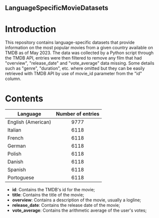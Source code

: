 ## LanguageSpecificMovieDatasets

# Introduction
This repository contains language-specific datasets that provide information on the most popular movies from a given country available on TMDB as of May 2023. The data was collected by a Python script through the TMDB API, entries were then filtered to remove any film that had "overview", "release_date" and "vote_average" data missing. Some details such as "genre", "duration", etc. where omitted but they can be easily retrieved with TMDB API by use of movie_id parameter from the "id" column.

# Contents

| Language            | Number of entries | 
| ------------------- |:-----------------:|
| English (American)  | 9777              |
| Italian             | 6118              |
| French              | 6118              |
| German              | 6118              |
| Polish              | 6118              |
| Danish              | 6118              |
| Spanish             | 6118              |
| Portoguese          | 6118              |

- **id**:  Contains the TMDB's id for the movie;
- **title**: Contains the title of the movie;
- **overview**: Contains a description of the movie, usually a logline;
- **release_date**: Contains the release date of the movie;
- **vote_average**: Contains the arithmetic average of the user's votes;
   
    
